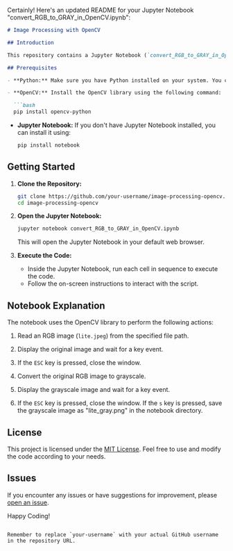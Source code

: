Certainly! Here's an updated README for your Jupyter Notebook "convert_RGB_to_GRAY_in_OpenCV.ipynb":

```markdown
# Image Processing with OpenCV

## Introduction

This repository contains a Jupyter Notebook (`convert_RGB_to_GRAY_in_OpenCV.ipynb`) that demonstrates basic image processing using the OpenCV library. The notebook reads an RGB image, displays the original image, converts it to grayscale, and optionally saves the grayscale version. This README provides information on how to use the notebook and the prerequisites for running it.

## Prerequisites

- **Python:** Make sure you have Python installed on your system. You can download it from [python.org](https://www.python.org/downloads/).

- **OpenCV:** Install the OpenCV library using the following command:

  ```bash
  pip install opencv-python
  ```

- **Jupyter Notebook:** If you don't have Jupyter Notebook installed, you can install it using:

  ```bash
  pip install notebook
  ```

## Getting Started

1. **Clone the Repository:**

   ```bash
   git clone https://github.com/your-username/image-processing-opencv.git
   cd image-processing-opencv
   ```

2. **Open the Jupyter Notebook:**

   ```bash
   jupyter notebook convert_RGB_to_GRAY_in_OpenCV.ipynb
   ```

   This will open the Jupyter Notebook in your default web browser.

3. **Execute the Code:**

   - Inside the Jupyter Notebook, run each cell in sequence to execute the code.
   - Follow the on-screen instructions to interact with the script.

## Notebook Explanation

The notebook uses the OpenCV library to perform the following actions:

1. Read an RGB image (`lite.jpeg`) from the specified file path.

2. Display the original image and wait for a key event.

3. If the `ESC` key is pressed, close the window.

4. Convert the original RGB image to grayscale.

5. Display the grayscale image and wait for a key event.

6. If the `ESC` key is pressed, close the window. If the `s` key is pressed, save the grayscale image as "lite_gray.png" in the notebook directory.

## License

This project is licensed under the [MIT License](LICENSE). Feel free to use and modify the code according to your needs.

## Issues

If you encounter any issues or have suggestions for improvement, please [open an issue](https://github.com/brincode/convert-RGB-image-to-GRAY-image-in-openCV/issues).

Happy Coding!
```

Remember to replace `your-username` with your actual GitHub username in the repository URL.

